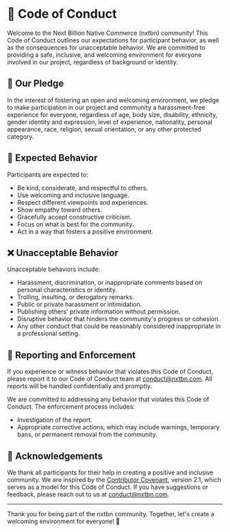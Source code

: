 # 📜 Code of Conduct

Welcome to the Next Billion Native Commerce (nxtbn) community! This Code of Conduct outlines our expectations for participant behavior, as well as the consequences for unacceptable behavior. We are committed to providing a safe, inclusive, and welcoming environment for everyone involved in our project, regardless of background or identity.

## 🤝 Our Pledge
In the interest of fostering an open and welcoming environment, we pledge to make participation in our project and community a harassment-free experience for everyone, regardless of age, body size, disability, ethnicity, gender identity and expression, level of experience, nationality, personal appearance, race, religion, sexual orientation, or any other protected category.

## 🌟 Expected Behavior
Participants are expected to:
- Be kind, considerate, and respectful to others.
- Use welcoming and inclusive language.
- Respect different viewpoints and experiences.
- Show empathy toward others.
- Gracefully accept constructive criticism.
- Focus on what is best for the community.
- Act in a way that fosters a positive environment.

## ❌ Unacceptable Behavior
Unacceptable behaviors include:
- Harassment, discrimination, or inappropriate comments based on personal characteristics or identity.
- Trolling, insulting, or derogatory remarks.
- Public or private harassment or intimidation.
- Publishing others' private information without permission.
- Disruptive behavior that hinders the community's progress or cohesion.
- Any other conduct that could be reasonably considered inappropriate in a professional setting.

## 📢 Reporting and Enforcement
If you experience or witness behavior that violates this Code of Conduct, please report it to our Code of Conduct team at [conduct@nxtbn.com](mailto:conduct@bytenyx.com). All reports will be handled confidentially and promptly.

We are committed to addressing any behavior that violates this Code of Conduct. The enforcement process includes:
- Investigation of the report.
- Appropriate corrective actions, which may include warnings, temporary bans, or permanent removal from the community.

## 🙏 Acknowledgements
We thank all participants for their help in creating a positive and inclusive community. We are inspired by the [Contributor Covenant](https://www.contributor-covenant.org/), version 2.1, which serves as a model for this Code of Conduct. If you have suggestions or feedback, please reach out to us at [conduct@nxtbn.com](mailto:conduct@bytenyx.com).

---

Thank you for being part of the nxtbn community. Together, let's create a welcoming environment for everyone! 🌈
